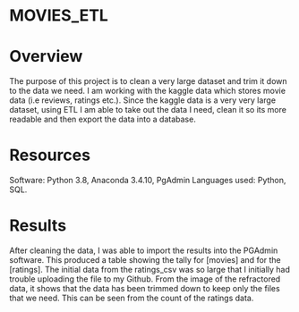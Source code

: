 # MOVIES_ETL

# Overview
The purpose of this project is to clean a very large dataset and trim it down to the data we need. I am working with the kaggle data which stores movie data (i.e reviews, ratings etc.). Since the kaggle data is a very very large dataset, using ETL I am able to take out the data I need, clean it so its more readable and then export the data into a database.

# Resources
Software: Python 3.8, Anaconda 3.4.10, PgAdmin
Languages used: Python, SQL.

# Results
After cleaning the data, I was able to import the results into the PGAdmin software. This produced a table showing the tally for [movies] and for the [ratings]. The initial data from the ratings_csv was so large that I initially had trouble uploading the file to my Github. From the image of the refractored data, it shows that the data has been trimmed down to keep only the files that we need. This can be seen from the count of the ratings data.
